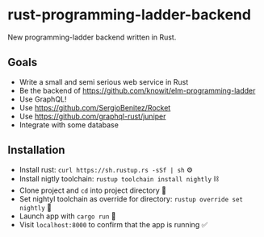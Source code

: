 # rust-programming-ladder-backend

New programming-ladder backend written in Rust.

## Goals

* Write a small and semi serious web service in Rust
* Be the backend of https://github.com/knowit/elm-programming-ladder
* Use GraphQL!
* Use https://github.com/SergioBenitez/Rocket
* Use https://github.com/graphql-rust/juniper
* Integrate with some database

## Installation	

* Install rust: `curl https://sh.rustup.rs -sSf | sh` ⚙️
* Install nigtly toolchain: `rustup toolchain install nightly` ⛓
* Clone project and `cd` into project directory 📂
* Set nightyl toolchain as override for directory: `rustup override set nightly` 🌃
* Launch app with `cargo run` 🚀
* Visit `localhost:8000` to confirm that the app is running ✅